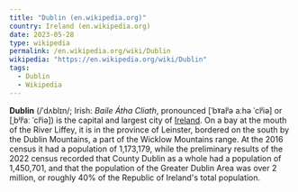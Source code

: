 ```yaml
---
title: "Dublin (en.wikipedia.org)"
country: Ireland (en.wikipedia.org)
date: 2023-05-28
type: wikipedia
permalink: /en.wikipedia.org/wiki/Dublin
wikipedia: "https://en.wikipedia.org/wiki/Dublin"
tags:
  - Dublin
  - Wikipedia
---
```

**Dublin** (/ˈdʌblɪn/; Irish: *Baile Átha Cliath*, pronounced [ˈbˠalʲə aːhə ˈclʲiə] or [ˌbʲlʲaː ˈclʲiə]) is the capital and largest city of [Ireland](/en.wikipedia.org/wiki/Republic_of_Ireland). On a bay at the mouth of the River Liffey, it is in the province of Leinster, bordered on the south by the Dublin Mountains, a part of the Wicklow Mountains range. At the 2016 census it had a population of 1,173,179, while the preliminary results of the 2022 census recorded that County Dublin as a whole had a population of 1,450,701, and that the population of the Greater Dublin Area was over 2 million, or roughly 40% of the Republic of Ireland's total population.
